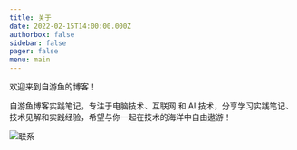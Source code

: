 ```yaml
---
title: 关于
date: 2022-02-15T14:00:00.000Z
authorbox: false
sidebar: false
pager: false
menu: main
---
```


欢迎来到自游鱼的博客！

自游鱼博客实践笔记，专注于电脑技术、互联网 和 AI 技术，分享学习实践笔记、技术见解和实践经验，希望与你一起在技术的海洋中自由遨游！

![联系](/wx.png)